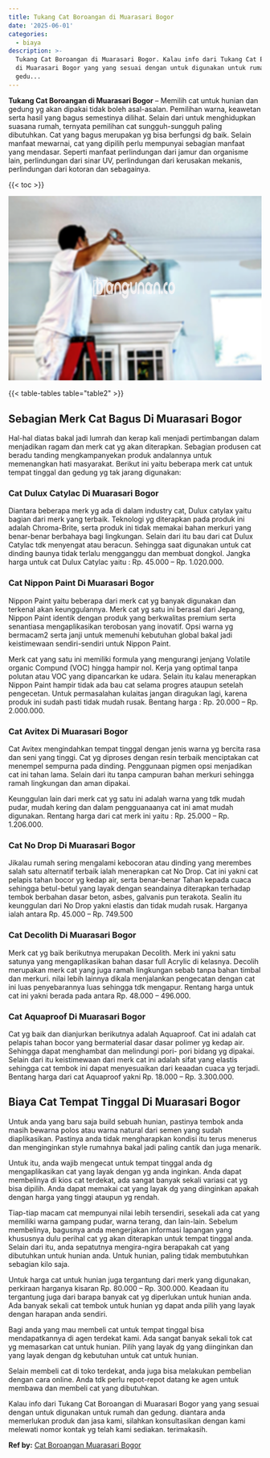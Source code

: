 ```yaml
---
title: Tukang Cat Boroangan di Muarasari Bogor
date: '2025-06-01'
categories:
  - biaya
description: >-
  Tukang Cat Boroangan di Muarasari Bogor. Kalau info dari Tukang Cat Boroangan
  di Muarasari Bogor yang yang sesuai dengan untuk digunakan untuk rumah dan
  gedu...
---
```


**Tukang Cat Boroangan di Muarasari Bogor** – Memilih cat untuk hunian dan gedung yg akan dipakai tidak boleh asal-asalan. Pemilihan warna, keawetan serta hasil yang bagus semestinya dilihat. Selain dari untuk menghidupkan suasana rumah, ternyata pemilihan cat sungguh-sungguh paling dibutuhkan. Cat yang bagus merupakan yg bisa berfungsi dg baik. Selain manfaat mewarnai, cat yang dipilih perlu mempunyai sebagian manfaat yang mendasar. Seperti manfaat perlindungan dari jamur dan organisme lain, perlindungan dari sinar UV, perlindungan dari kerusakan mekanis, perlindungan dari kotoran dan sebagainya.

{{< toc >}}

![Tukang Cat Boroangan di Muarasari Bogor](/images/jasa-cat-murah17.png)

{{< table-tables table="table2" >}}

## Sebagian Merk Cat Bagus Di Muarasari Bogor

Hal-hal diatas bakal jadi lumrah dan kerap kali menjadi pertimbangan dalam menjadikan ragam dan merk cat yg akan diterapkan. Sebagian produsen cat beradu tanding mengkampanyekan produk andalannya untuk memenangkan hati masyarakat. Berikut ini yaitu beberapa merk cat untuk tempat tinggal dan gedung yg tak jarang digunakan:

### Cat Dulux Catylac Di Muarasari Bogor

Diantara beberapa merk yg ada di dalam industry cat, Dulux catylax yaitu bagian dari merk yang terbaik. Teknologi yg diterapkan pada produk ini adalah Chroma-Brite, serta produk ini tidak memakai bahan merkuri yang benar-benar berbahaya bagi lingkungan. Selain dari itu bau dari cat Dulux Catylac tdk menyengat atau beracun. Sehingga saat digunakan untuk cat dinding baunya tidak terlalu mengganggu dan membuat dongkol. Jangka harga untuk cat Dulux Catylac yaitu : Rp. 45.000 – Rp. 1.020.000.

### Cat Nippon Paint Di Muarasari Bogor

Nippon Paint yaitu beberapa dari merk cat yg banyak digunakan dan terkenal akan keunggulannya. Merk cat yg satu ini berasal dari Jepang, Nippon Paint identik dengan produk yang berkwalitas premium serta senantiasa mengaplikasikan terobosan yang inovatif. Opsi warna yg bermacam2 serta janji untuk memenuhi kebutuhan global bakal jadi keistimewaan sendiri-sendiri untuk Nippon Paint.

Merk cat yang satu ini memiliki formula yang mengurangi jenjang Volatile organic Compund (VOC) hingga hampir nol. Kerja yang optimal tanpa polutan atau VOC yang dipancarkan ke udara. Selain itu kalau menerapkan Nippon Paint hampir tidak ada bau cat selama progres ataupun setelah pengecetan. Untuk permasalahan kulaitas jangan diragukan lagi, karena produk ini sudah pasti tidak mudah rusak. Bentang harga : Rp. 20.000 – Rp. 2.000.000.

### Cat Avitex Di Muarasari Bogor

Cat Avitex mengindahkan tempat tinggal dengan jenis warna yg bercita rasa dan seni yang tinggi. Cat yg diproses dengan resin terbaik menciptakan cat menempel sempurna pada dinding. Penggunaan pigmen opsi menjadikan cat ini tahan lama. Selain dari itu tanpa campuran bahan merkuri sehingga ramah lingkungan dan aman dipakai.

Keunggulan lain dari merk cat yg satu ini adalah warna yang tdk mudah pudar, mudah kering dan dalam pengguanaanya cat ini amat mudah digunakan. Rentang harga dari cat merk ini yaitu : Rp. 25.000 – Rp. 1.206.000.

### Cat No Drop Di Muarasari Bogor

Jikalau rumah sering mengalami kebocoran atau dinding yang merembes salah satu alternatif terbaik ialah menerapkan cat No Drop. Cat ini yakni cat pelapis tahan bocor yg kedap air, serta benar-benar Tahan kepada cuaca sehingga betul-betul yang layak dengan seandainya diterapkan terhadap tembok berbahan dasar beton, asbes, galvanis pun terakota. Sealin itu keunggulan dari No Drop yakni elastis dan tidak mudah rusak. Harganya ialah antara Rp. 45.000 – Rp. 749.500

### Cat Decolith Di Muarasari Bogor

Merk cat yg baik berikutnya merupakan Decolith. Merk ini yakni satu satunya yang mengaplikasikan bahan dasar full Acrylic di kelasnya. Decolih merupakan merk cat yang juga ramah lingkungan sebab tanpa bahan timbal dan merkuri. nilai lebih lainnya dikala menjalankan pengecatan dengan cat ini luas penyebarannya luas sehingga tdk mengapur. Rentang harga untuk cat ini yakni berada pada antara Rp. 48.000 – 496.000.

### Cat Aquaproof Di Muarasari Bogor

Cat yg baik dan dianjurkan berikutnya adalah Aquaproof. Cat ini adalah cat pelapis tahan bocor yang bermaterial dasar dasar polimer yg kedap air. Sehingga dapat menghambat dan melindungi pori- pori bidang yg dipakai. Selain dari itu keistimewaan dari merk cat ini adalah sifat yang elastis sehingga cat tembok ini dapat menyesuaikan dari keaadan cuaca yg terjadi. Bentang harga dari cat Aquaproof yakni Rp. 18.000 – Rp. 3.300.000.

## Biaya Cat Tempat Tinggal Di Muarasari Bogor

Untuk anda yang baru saja build sebuah hunian, pastinya tembok anda masih bewarna polos atau warna natural dari semen yang sudah diaplikasikan. Pastinya anda tidak mengharapkan kondisi itu terus menerus dan menginginkan style rumahnya bakal jadi paling cantik dan juga menarik.

Untuk itu, anda wajib mengecat untuk tempat tinggal anda dg mengaplikasikan cat yang layak dengan yg anda inginkan. Anda dapat membelinya di kios cat terdekat, ada sangat banyak sekali variasi cat yg bisa dipilih. Anda dapat memakai cat yang layak dg yang diinginkan apakah dengan harga yang tinggi ataupun yg rendah.

Tiap-tiap macam cat mempunyai nilai lebih tersendiri, sesekali ada cat yang memiliki warna gampang pudar, warna terang, dan lain-lain. Sebelum membelinya, bagusnya anda mengerjakan informasi lapangan yang khususnya dulu perihal cat yg akan diterapkan untuk tempat tinggal anda. Selain dari itu, anda sepatutnya mengira-ngira berapakah cat yang dibutuhkan untuk hunian anda. Untuk hunian, paling tidak membutuhkan sebagian kilo saja.

Untuk harga cat untuk hunian juga tergantung dari merk yang digunakan, perkiraan harganya kisaran Rp. 80.000 – Rp. 300.000. Keadaan itu tergantung juga dari barapa banyak cat yg diperlukan untuk hunian anda. Ada banyak sekali cat tembok untuk hunian yg dapat anda pilih yang layak dengan harapan anda sendiri.

Bagi anda yang mau membeli cat untuk tempat tinggal bisa mendapatkannya di agen terdekat kami. Ada sangat banyak sekali tok cat yg memasarkan cat untuk hunian. Pilih yang layak dg yang diinginkan dan yang layak dengan dg kebutuhan untuk cat untuk hunian.

Selain membeli cat di toko terdekat, anda juga bisa melakukan pembelian dengan cara online. Anda tdk perlu repot-repot datang ke agen untuk membawa dan membeli cat yang dibutuhkan.

Kalau info dari Tukang Cat Boroangan di Muarasari Bogor yang yang sesuai dengan untuk digunakan untuk rumah dan gedung. diantara anda memerlukan produk dan jasa kami, silahkan konsultasikan dengan kami melewati nomor kontak yg telah kami sediakan. terimakasih.

**Ref by:** [Cat Boroangan Muarasari Bogor](https://id.wikipedia.org/wiki/Cat)
